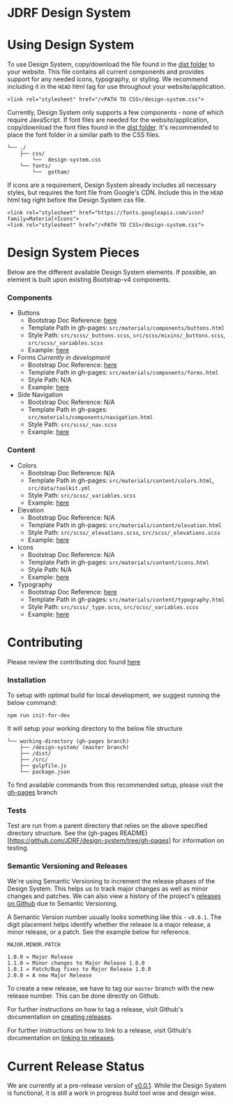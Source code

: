 # JDRF Design System

# Using Design System
To use Design System, copy/download the file found in the [dist folder](https://github.com/JDRF/design-system/tree/master/dist/css) to your website. This file contains all current components and provides support for any needed icons, typography, or styling. We recommend including it in the `HEAD` html tag for use throughout your website/application.
````
<link rel="stylesheet" href="/<PATH TO CSS>/design-system.css">
````
Currently, Design System only supports a few components - none of which require JavaScript. If font files are needed for the website/application, copy/download the font files found in the [dist folder](https://github.com/JDRF/design-system/tree/master/dist/fonts/gotham). It's recommended to place the font folder in a similar path to the CSS files.
````
└── ./
	├── css/
		└──  design-system.css
	└── fonts/
		└──  gotham/
````

If icons are a requirement, Design System already includes all necessary styles, but requires the font file from Google's CDN. Include this in the `HEAD` html tag right before the Design System css file.
````
<link rel="stylesheet" href="https://fonts.googleapis.com/icon?family=Material+Icons">
<link rel="stylesheet" href="/<PATH TO CSS>/design-system.css">
````

# Design System Pieces
Below are the different available Design System elements. If possible, an element is built upon existing Bootstrap-v4 components.
### Components
* Buttons
	* Bootstrap Doc Reference: [here](http://v4-alpha.getbootstrap.com/components/buttons/)
	* Template Path in gh-pages: `src/materials/components/buttons.html`
	* Style Path: `src/scss/_buttons.scss`, `src/scss/mixins/_buttons.scss`, `src/scss/_variables.scss`
	* Example: [here](http://jdrf.github.io/design-system/dist/components.html#buttons)
* Forms _Currently in development_
	* Bootstrap Doc Reference: [here](http://v4-alpha.getbootstrap.com/components/forms/)
	* Template Path in gh-pages: `src/materials/components/forms.html`
	* Style Path: N/A
	* Example: [here](http://jdrf.github.io/design-system/dist/components.html#forms)
* Side Navigation
	* Bootstrap Doc Reference: N/A
	* Template Path in gh-pages: `src/materials/components/navigation.html`
	* Style Path: `src/scss/_nav.scss`
	* Example: [here](http://jdrf.github.io/design-system/dist/components.html#side-navigation)

### Content
* Colors
	* Bootstrap Doc Reference: N/A
	* Template Path in gh-pages: `src/materials/content/colors.html`, `src/data/toolkit.yml`
	* Style Path: `src/scss/_variables.scss`
	* Example: [here](http://jdrf.github.io/design-system/dist/content.html#colors)
* Elevation
	* Bootstrap Doc Reference: N/A
	* Template Path in gh-pages: `src/materials/content/elevation.html`
	* Style Path: `src/scss/_elevations.scss`, `src/scss/_elevations.scss`
	* Example: [here](http://jdrf.github.io/design-system/dist/content.html#elevation)
* Icons
	* Bootstrap Doc Reference: N/A
	* Template Path in gh-pages: `src/materials/content/icons.html`
	* Style Path: N/A
	* Example: [here](http://jdrf.github.io/design-system/dist/content.html#icons)
* Typography
	* Bootstrap Doc Reference: [here](http://v4-alpha.getbootstrap.com/content/typography/)
	* Template Path in gh-pages: `src/materials/content/typography.html`
	* Style Path: `src/scss/_type.scss`, `src/scss/_variables.scss`
	* Example: [here](http://jdrf.github.io/design-system/dist/content.html#typography)

# Contributing
Please review the contributing doc found [here](https://github.com/JDRF/design-system/blob/master/CONTRIBUTING.md)

### Installation
To setup with optimal build for local development, we suggest running the below command:
````
npm run init-for-dev
````
It will setup your working directory to the below file structure

````
└── working-directory (gh-pages branch)
	├── /design-system/ (master branch)
	├── /dist/
	├── /src/
	├── gulpfile.js
	└── package.json
````

To find available commands from this recommended setup, please visit the [gh-pages](https://github.com/JDRF/design-system/tree/gh-pages) branch

### Tests
Test are run from a parent directory that relies on the above specified directory structure. See the (gh-pages README)[https://github.com/JDRF/design-system/tree/gh-pages] for information on testing.

### Semantic Versioning and Releases
We're using Semantic Versioning to increment the release phases of the Design System. This helps us to track major changes as well as minor changes and patches. We can also view a history of the project's [releases on Github](https://github.com/JDRF/design-system/releases) due to Semantic Versioning.

A Semantic Version number usually looks something like this - `v0.0.1`. The digit placement helps identify whether the release is a major release, a minor release, or a patch. See the example below for reference.

````
MAJOR.MINOR.PATCH

1.0.0 = Major Release
1.1.0 = Minor changes to Major Release 1.0.0
1.0.1 = Patch/Bug fixes to Major Release 1.0.0
2.0.0 = A new Major Release
````

To create a new release, we have to tag our `master` branch with the new release number. This can be done directly on Github.

For further instructions on how to tag a release, visit Github's documentation on [creating releases](https://help.github.com/articles/creating-releases/).

For further instructions on how to link to a release, visit Github's documentation on [linking to releases](https://help.github.com/articles/linking-to-releases/).

# Current Release Status
We are currently at a pre-release version of [v0.0.1](https://github.com/JDRF/design-system/releases). While the Design System is functional, it is still a work in progress build tool wise and design wise.
